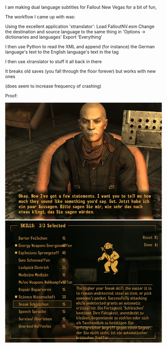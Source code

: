I am making dual language subtitles for Fallout New Vegas for a bit of fun,

The workflow I came up with was:

Using the excellent application 'xtranslator':
Load FalloutNV.esm
Change the destination and source language to the same thing in 'Options -> dictionaries and languages'
Export 'Everything'

I then use Python to read the XML and append (for instance) the German language's text to the English language's text in the <Dest> tag

I then use xtranslator to stuff it all back in there

It breaks old saves (you fall through the floor forever) but works with new ones

(does seem to increase frequency of crashing)

Proof:

![conversation listen picture](imgs/doc_start.jpg "Listening to someone")
![skills picture](imgs/skills.jpg "Skills selection menu")

